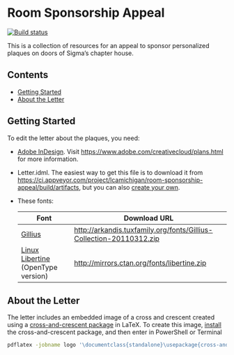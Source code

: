 # Room Sponsorship Appeal

[![Build status](https://ci.appveyor.com/api/projects/status/m487el1pt3uar2yo?svg=true)](https://ci.appveyor.com/project/lcamichigan/room-sponsorship-appeal)

This is a collection of resources for an appeal to sponsor personalized plaques
on doors of Sigma’s chapter house.

## Contents

* [Getting Started](#getting-started)
* [About the Letter](#about-the-letter)

## Getting Started

To edit the letter about the plaques, you need:

* [Adobe InDesign](https://www.adobe.com/products/indesign.html). Visit
  https://www.adobe.com/creativecloud/plans.html for more information.

* Letter.idml. The easiest way to get this file is to download it from
  https://ci.appveyor.com/project/lcamichigan/room-sponsorship-appeal/build/artifacts,
  but you can also [create your own](https://github.com/lcamichigan/make-idml).

* These fonts:

  | Font                                                             | Download URL                                                        |
  |------------------------------------------------------------------|---------------------------------------------------------------------|
  | [Gillius](http://arkandis.tuxfamily.org/adffonts.html)           | http://arkandis.tuxfamily.org/fonts/Gillius-Collection-20110312.zip |
  | [Linux Libertine](http://libertine-fonts.org) (OpenType version) | http://mirrors.ctan.org/fonts/libertine.zip                         |

## About the Letter

The letter includes an embedded image of a cross and crescent created using a
[cross-and-crescent package](https://github.com/lcamichigan/cross-and-crescent)
in LaTeX. To create this image,
[install](https://github.com/lcamichigan/cross-and-crescent#installing) the
cross-and-crescent package, and then enter in PowerShell or Terminal

```sh
pdflatex -jobname logo '\documentclass{standalone}\usepackage{cross-and-crescent}\begin{document}\begin{tikzpicture}[scale=36bp/8cm]\crossAndCrescentSetMacros\draw[line join=round,line width=1bp]\crossAndCrescentPath\end{tikzpicture}\end{document}'
```
